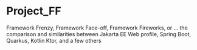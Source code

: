 # Project_FF
Framework Frenzy, Framework Face-off, Framework Fireworks, or ... the comparison and similarities between Jakarta EE Web profile, Spring Boot, Quarkus, Kotlin Ktor, and a few others
